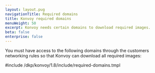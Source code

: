 ```yaml
---
layout: layout.pug
navigationTitle: Required domains
title: Konvoy required domains
menuWeight: 50
excerpt: Konvoy needs certain domains to download required images.
beta: false
enterprise: false
---
```


<!-- markdownlint-disable MD004 MD007 MD025 MD030 MD018-->

You must have access to the following domains through the customers networking rules so that Konvoy can download all required images:

#include /dkp/konvoy/1.8/include/required-domains.tmpl
